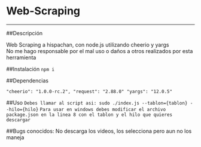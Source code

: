 # Web-Scraping

---

##Descripción

Web Scraping a hispachan, con node.js utilizando cheerio y yargs  
No me hago responsable por el mal uso o daños a otros realizados por esta herramienta

##Instalación
`npm i`

##Dependencias

`"cheerio": "1.0.0-rc.2", "request": "2.88.0" "yargs": "12.0.5"`

##Uso
`Debes llamar al script asi: sudo ./index.js --tablon={tablon} --hilo={hilo}`
`Para usar en windows debes modificar el archivo package.json en la linea 8 con el tablon y el hilo que quieres descargar`

##Bugs conocidos:
No descarga los videos, los selecciona pero aun no los maneja
